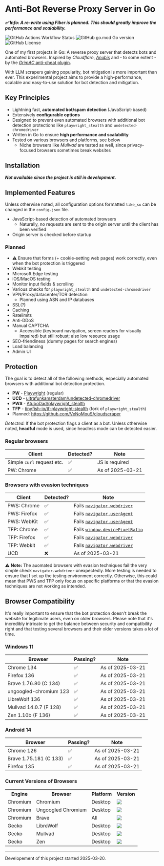# Anti-Bot Reverse Proxy Server in Go

***✅ Info: A re-write using Fiber is planned. This should greatly improve the performance and scalability.***

![GitHub Actions Workflow Status](https://img.shields.io/github/actions/workflow/status/fxoz/bot-mitigation-go/codeql.yml)
![GitHub go.mod Go version](https://img.shields.io/github/go-mod/go-version/fxoz/bot-mitigation-go)
![GitHub License](https://img.shields.io/github/license/fxoz/bot-mitigation-go)

One of my first projects in Go: A reverse proxy server that detects bots and automated browsers. Inspired by *Cloudflare*, [*Anubis*](https://github.com/TecharoHQ/anubis) and - to some extent - by the [*GrimAC* anti-cheat plugin](https://github.com/GrimAnticheat/Grim).

With LLM scrapers gaining popularity, bot mitigation is more important than ever. This experimental project aims to provide a high-performance, scalable and easy-to-use solution for bot detection and mitigation.

## Key Principles

- Lightning fast, **automated bot/spam detection** (JavaScript-based)
- Extensively **configurable options**
- Designed to prevent even automated browsers with additional bot detection protections like `playwright_stealth` and `undetected-chromedriver`
- Written in Go to ensure **high performance and scalability**
- Tested on various browsers and platforms, see below
  - Niche browsers like *Mullvad* are tested as well, since privacy-focused browsers sometimes break websites

## Installation

***Not available since the project is still in development.***

## Implemented Features

Unless otherwise noted, all configuration options formatted `like_so` can be changed in the `config.json` file.

- JavaScript-based detection of automated browsers
  - Naturally, no requests are sent to the origin server until the client has been verified
- Origin server is checked before startup

### Planned

- ⚠️ Ensure that forms (+ cookie-setting web pages) work correctly, even when the bot protection is triggered
- Webkit testing
- Microsoft Edge testing
- iOS/MacOS testing
- Monitor input fields & scrolling
- Various checks for `playwright_stealth` and `undetected-chromedriver`
- VPN/Proxy/datacenter/TOR detection
  - Planned using ASN and IP databases
- SSL(?)
- Caching
- Ratelimits
- Anti-DDoS
- Manual CAPTCHA
  - Accessible (keyboard navigation, screen readers for visually impaired) but still robust; also low resource usage
- SEO-friendiness (dummy pages for search engines)
- Load balancing
- Admin UI

## Protection

The goal is to detect all of the following methods, especially automated browsers with additional bot detection protection.

- **PW** - [Playwright](https://playwright.dev/python/) (regular)
- **UCD** - [ultrafunkamsterdam/undetected-chromedriver](https://github.com/ultrafunkamsterdam/undetected-chromedriver)
- **PWS** - [AtuboDad/playwright_stealth](https://github.com/AtuboDad/playwright_stealth)
- **TFP** - [tinyfish-io/tf-playwright-stealth](https://github.com/tinyfish-io/tf-playwright-stealth) (fork of `playwright_stealth`)
- Planned: https://github.com/VeNoMouS/cloudscraper

*Detected:* If the bot protection flags a client as a bot.
Unless otherwise noted, **headful** mode is used, since headless mode can be detected easier.

### Regular browsers

| Client                     | Detected? | Note             |
| -------------------------- | --------- | ---------------- |
| Simple `curl` request etc. | ✅         | JS is required   |
| PW: Chrome                 | ✅         | As of 2025-03-21 |

### Browsers with evasion techniques

| Client       | Detected? | Note                                                                                                |
| ------------ | --------- | --------------------------------------------------------------------------------------------------- |
| PWS: Chrome  | ✅         | Fails [`navigator.webdriver`](https://developer.mozilla.org/en-US/docs/Web/API/Navigator/webdriver) |
| PWS: Firefox | ✅         | Fails [`navigator.userAgent`](https://caniuse.com/?search=navigator.userAgent)                      |
| PWS: WebKit  | ✅         | Fails [`navigator.userAgent`](https://caniuse.com/?search=navigator.userAgent)                      |
| TFP: Chrome  | ✅         | Fails [`window.devicePixelRatio`](https://caniuse.com/?search=window.devicePixelRatio)              |
| TFP: Firefox | ✅         | Fails [`navigator.webdriver`](https://developer.mozilla.org/en-US/docs/Web/API/Navigator/webdriver) |
| TFP: Webkit  | ✅         | Fails [`navigator.webdriver`](https://developer.mozilla.org/en-US/docs/Web/API/Navigator/webdriver) |
| UCD          | ❌         | As of 2025-03-21                                                                                    |

⚠️ **Note:** The auomated browsers with evasion techniques fail the very simple check `navigator.webdriver` unexpectedly. More testing is needed to ensure that I set up the testing environment correctly. Otherwise, this could mean that PWS and TFP only focus on specific platforms or that the evasion techniques are not working as intended.

## Browser Compatibility

It's really important to ensure that the bot protection doesn't break the website for legitimate users, even on older browsers. Please note that it's incredibly intricate to get the balance between security and compatibility right and that testing several browsers and their older versions takes a lot of time.

### Windows 11

| Browser                | Passing? | Note             |
| ---------------------- | -------- | ---------------- |
| Chrome 134             | ✅        | As of 2025-03-21 |
| Firefox 136            | ✅        | As of 2025-03-21 |
| Brave 1.76.80 (C 134)  | ✅        | As of 2025-03-21 |
| ungoogled-chromium 123 | ✅        | As of 2025-03-21 |
| LibreWolf 136          | ✅        | As of 2025-03-21 |
| Mullvad 14.0.7 (F 128) | ✅        | As of 2025-03-21 |
| Zen 1.10b (F 136)      | ✅        | As of 2025-03-21 |

### Android 14

| Browser                | Passing? | Note             |
| ---------------------- | -------- | ---------------- |
| Chrome 126             | ✅        | As of 2025-03-21 |
| Brave 1.75.181 (C 133) | ✅        | As of 2025-03-21 |
| Firefox 135            | ✅        | As of 2025-03-21 |

### Current Versions of Browsers

<!-- markdownlint-disable -->
<table>
  <tr>
    <th>Engine</th>
    <th>Browser</th>
    <th>Platform</th>
    <th>Version</th>
  </tr>
  <tr>
    <td>Chromium</td>
    <td>Chromium</td>
    <td>Desktop</td>
    <td><img src="https://img.shields.io/github/v/tag/chromium/chromium"</td>
  </tr>
  <tr>
    <td>Chromium</td>
    <td>Ungoogled Chromium</td>
    <td>Desktop</td>
    <td><img src="https://img.shields.io/github/v/tag/Eloston/ungoogled-chromium"</td>
  </tr>
  <tr>
    <td>Chromium</td>
    <td>Brave</td>
    <td>All</td>
    <td><img src="https://img.shields.io/github/v/tag/brave/brave-browser"</td>
  </tr>
  <tr>
    <td>Gecko</td>
    <td>LibreWolf</td>
    <td>Desktop</td>
    <td><img src="https://img.shields.io/gitea/v/release/librewolf/source?gitea_url=https://codeberg.org"</td>
  </tr>
  <tr>
    <td>Gecko</td>
    <td>Mullvad</td>
    <td>Desktop</td>
    <td><img src="https://img.shields.io/github/v/tag/mullvad/mullvad-browser"</td>
  </tr>
  <tr>
    <td>Gecko</td>
    <td>Zen</td>
    <td>Desktop</td>
    <td><img src="https://img.shields.io/github/v/tag/zen-browser/desktop"</td>
  </tr>
</table>
<!-- markdownlint-enable -->

***

Developement of this project started 2025-03-20.
